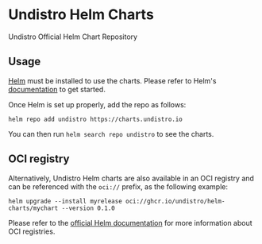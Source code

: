 # Undistro Helm Charts

Undistro Official Helm Chart Repository

## Usage

[Helm](https://helm.sh) must be installed to use the charts.
Please refer to Helm's [documentation](https://helm.sh/docs/) to get started.

Once Helm is set up properly, add the repo as follows:

```shell
helm repo add undistro https://charts.undistro.io
```

You can then run `helm search repo undistro` to see the charts.

## OCI registry

Alternatively, Undistro Helm charts are also available in an OCI registry 
and can be referenced with the `oci://` prefix, as the following example:

```shell
helm upgrade --install myrelease oci://ghcr.io/undistro/helm-charts/mychart --version 0.1.0
```

Please refer to the [official Helm documentation](https://helm.sh/docs/topics/registries/) 
for more information about OCI registries.
